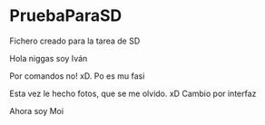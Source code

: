 ﻿# PruebaParaSD
Fichero creado para la tarea de SD

Hola niggas soy Iván

Por comandos no! xD. Po es mu fasi

Esta vez le hecho fotos, que se me olvido. xD Cambio por interfaz

Ahora soy Moi
